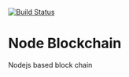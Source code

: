 [![Build Status](https://travis-ci.org/anant-sharma/node-blockchain.svg?branch=master)](https://travis-ci.org/anant-sharma/node-blockchain)

# Node Blockchain

Nodejs based block chain

